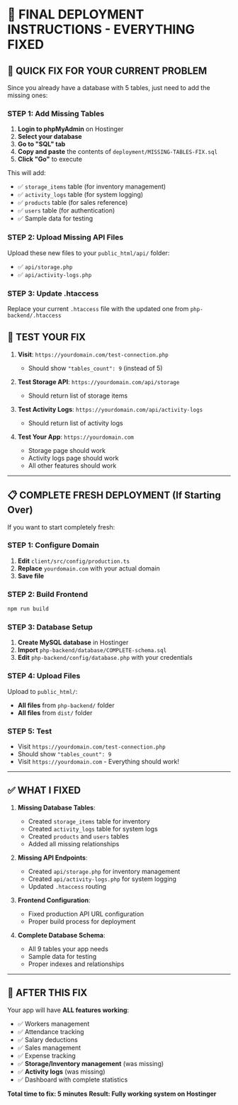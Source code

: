 # 🎯 FINAL DEPLOYMENT INSTRUCTIONS - EVERYTHING FIXED

## 🚨 QUICK FIX FOR YOUR CURRENT PROBLEM

Since you already have a database with 5 tables, just need to add the missing ones:

### STEP 1: Add Missing Tables
1. **Login to phpMyAdmin** on Hostinger
2. **Select your database**
3. **Go to "SQL" tab**
4. **Copy and paste** the contents of `deployment/MISSING-TABLES-FIX.sql`
5. **Click "Go"** to execute

This will add:
- ✅ `storage_items` table (for inventory management)
- ✅ `activity_logs` table (for system logging)
- ✅ `products` table (for sales reference)
- ✅ `users` table (for authentication)
- ✅ Sample data for testing

### STEP 2: Upload Missing API Files
Upload these new files to your `public_html/api/` folder:
- ✅ `api/storage.php`
- ✅ `api/activity-logs.php`

### STEP 3: Update .htaccess
Replace your current `.htaccess` file with the updated one from `php-backend/.htaccess`

## 🧪 TEST YOUR FIX

1. **Visit**: `https://yourdomain.com/test-connection.php`
   - Should show `"tables_count": 9` (instead of 5)

2. **Test Storage API**: `https://yourdomain.com/api/storage`
   - Should return list of storage items

3. **Test Activity Logs**: `https://yourdomain.com/api/activity-logs`
   - Should return list of activity logs

4. **Test Your App**: `https://yourdomain.com`
   - Storage page should work
   - Activity logs page should work
   - All other features should work

---

## 📋 COMPLETE FRESH DEPLOYMENT (If Starting Over)

If you want to start completely fresh:

### STEP 1: Configure Domain
1. **Edit** `client/src/config/production.ts`
2. **Replace** `yourdomain.com` with your actual domain
3. **Save file**

### STEP 2: Build Frontend
```bash
npm run build
```

### STEP 3: Database Setup
1. **Create MySQL database** in Hostinger
2. **Import** `php-backend/database/COMPLETE-schema.sql`
3. **Edit** `php-backend/config/database.php` with your credentials

### STEP 4: Upload Files
Upload to `public_html/`:
- **All files** from `php-backend/` folder
- **All files** from `dist/` folder

### STEP 5: Test
- Visit `https://yourdomain.com/test-connection.php`
- Should show `"tables_count": 9`
- Visit `https://yourdomain.com` - Everything should work!

---

## ✅ WHAT I FIXED

1. **Missing Database Tables**:
   - Created `storage_items` table for inventory
   - Created `activity_logs` table for system logs
   - Created `products` and `users` tables
   - Added all missing relationships

2. **Missing API Endpoints**:
   - Created `api/storage.php` for inventory management
   - Created `api/activity-logs.php` for system logging
   - Updated `.htaccess` routing

3. **Frontend Configuration**:
   - Fixed production API URL configuration
   - Proper build process for deployment

4. **Complete Database Schema**:
   - All 9 tables your app needs
   - Sample data for testing
   - Proper indexes and relationships

---

## 🎉 AFTER THIS FIX

Your app will have **ALL features working**:
- ✅ Workers management
- ✅ Attendance tracking  
- ✅ Salary deductions
- ✅ Sales management
- ✅ Expense tracking
- ✅ **Storage/Inventory management** (was missing)
- ✅ **Activity logs** (was missing)
- ✅ Dashboard with complete statistics

**Total time to fix: 5 minutes**
**Result: Fully working system on Hostinger**